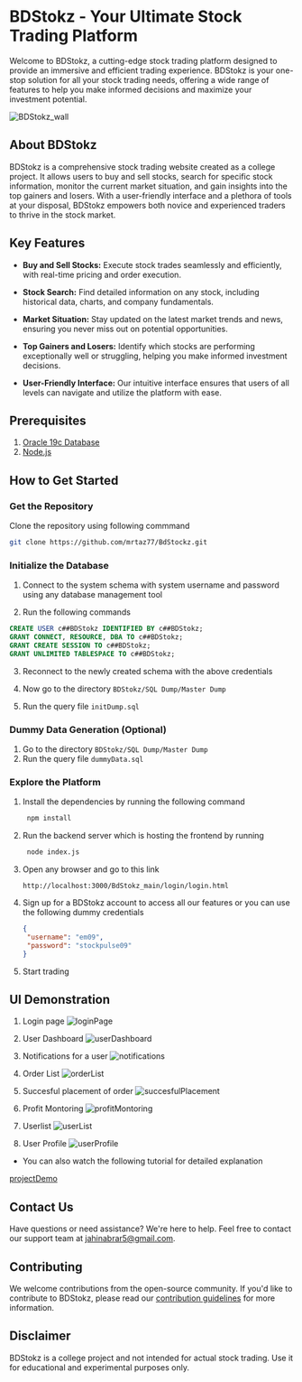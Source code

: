 # BDStokz - Your Ultimate Stock Trading Platform

Welcome to BDStokz, a cutting-edge stock trading platform designed to provide an immersive and efficient trading experience. BDStokz is your one-stop solution for all your stock trading needs, offering a wide range of features to help you make informed decisions and maximize your investment potential.

![BDStokz_wall](someAssets/BDStokz_wall.png)

## About BDStokz

BDStokz is a comprehensive stock trading website created as a college project. It allows users to buy and sell stocks, search for specific stock information, monitor the current market situation, and gain insights into the top gainers and losers. With a user-friendly interface and a plethora of tools at your disposal, BDStokz empowers both novice and experienced traders to thrive in the stock market.

## Key Features

- **Buy and Sell Stocks:** Execute stock trades seamlessly and efficiently, with real-time pricing and order execution.

- **Stock Search:** Find detailed information on any stock, including historical data, charts, and company fundamentals.

- **Market Situation:** Stay updated on the latest market trends and news, ensuring you never miss out on potential opportunities.

- **Top Gainers and Losers:** Identify which stocks are performing exceptionally well or struggling, helping you make informed investment decisions.

- **User-Friendly Interface:** Our intuitive interface ensures that users of all levels can navigate and utilize the platform with ease.
  


## Prerequisites


1. [Oracle 19c Database](https://www.oracle.com/database/)
2. [Node.js](https://nodejs.org)


## How to Get Started

### Get the Repository ###

Clone the repository using following commmand

```bash
git clone https://github.com/mrtaz77/BdStockz.git
```

 ### Initialize the Database ###

1. Connect to the system schema with system username and password using any database management tool

2. Run the following commands
```sql
CREATE USER c##BDStokz IDENTIFIED BY c##BDStokz;    
GRANT CONNECT, RESOURCE, DBA TO c##BDStokz;    
GRANT CREATE SESSION TO c##BDStokz;    
GRANT UNLIMITED TABLESPACE TO c##BDStokz;    
```
3. Reconnect to the newly created schema with the above credentials

4. Now go to the directory
   ```BDStokz/SQL Dump/Master Dump```
5. Run the query file ``` initDump.sql ```

### Dummy Data Generation (Optional) ###

1. Go to the directory ```BDStokz/SQL Dump/Master Dump```
2. Run the query file ``` dummyData.sql ```

### Explore the Platform ###


1. Install the dependencies by running the following command
   
   ```bash
    npm install
   ```

2. Run the backend server which is hosting the frontend by running

   ```bash
    node index.js
   ```

3. Open any browser and go to this link 
   ```
   http://localhost:3000/BdStokz_main/login/login.html
   ```

4. Sign up for a BDStokz account to access all our features or you can use the following dummy credentials
   
   ```JSON
   {
    "username": "em09",
    "password": "stockpulse09"
   }
   ```

5. Start trading


## UI Demonstration
1. Login page
   ![loginPage](someAssets/login_final.png)

2. User Dashboard
   ![userDashboard](someAssets/dasboard.png)

3. Notifications for a user
   ![notifications](someAssets/notification.png)

4. Order List
   ![orderList](someAssets/orderList.png)

5. Succesful placement of order
   ![succesfulPlacement](someAssets/successfulOrder.png)

6. Profit Montoring
   ![profitMontoring](someAssets/profitList.png)

7. Userlist
   ![userList](someAssets/userList.png)

8. User Profile
   ![userProfile](someAssets/userProfile.png)

  
  * You can also watch the following tutorial for detailed explanation 
  
  [projectDemo](https://www.youtube.com/watch?v=fMdfDnGX9S8)


## Contact Us

Have questions or need assistance? We're here to help. Feel free to contact our support team at [jahinabrar5@gmail.com](mailto:jahinabrar5@gmail.com).

## Contributing

We welcome contributions from the open-source community. If you'd like to contribute to BDStokz, please read our [contribution guidelines](CONTRIBUTING.md) for more information.


## Disclaimer

BDStokz is a college project and not intended for actual stock trading. Use it for educational and experimental purposes only.
